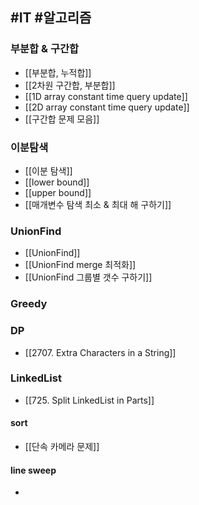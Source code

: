 ## #IT #알고리즘 


### 부분합 & 구간합

- [[부분합, 누적합]]
- [[2차원 구간합, 부분합]]
- [[1D array constant time query update]]
- [[2D array constant time query update]]
- [[구간합 문제 모음]]
### 이분탐색

- [[이분 탐색]]
- [[lower bound]]
- [[upper bound]]
- [[매개변수 탐색 최소 & 최대 해 구하기]]

### UnionFind
- [[UnionFind]]
- [[UnionFind merge 최적화]]
- [[UnionFind 그룹별 갯수 구하기]]

### Greedy

### DP
- [[2707. Extra Characters in a String]]
### LinkedList
- [[725. Split LinkedList in Parts]]

#### sort
- [[단속 카메라 문제]]

#### line sweep
- 
  
